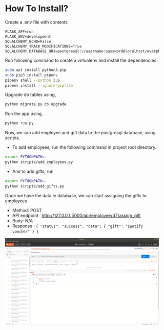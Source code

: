 # How To Install?

Create a .env file with contents
```env
FLASK_APP=run
FLASK_ENV=development
SQLALCHEMY_ECHO=False
SQLALCHEMY_TRACK_MODIFICATIONS=True
SQLALCHEMY_DATABASE_URI=postgresql://username:password@localhost/everphone
```

Run following command to create a virtualenv and install the dependencies.

```bash
sudo apt install python3-pip
sudo pip3 install pipenv
pipenv shell --python 3.6
pipenv install --ignore-pipfile
```

Upgrade db tables using,

```bash
python migrate.py db upgrade
```

Run the app using,

```bash
python run.py
```

Now, we can add employee and gift data to the postgresql database, using scripts.
* To add employees, run the following command in project root directory.

```bash
export PYTHONPATH=.
python scripts/add_employees.py
```
* And to add gifts, run
```bash
export PYTHONPATH=.
python scripts/add_gifts.py
```

Once we have the data in database, we can start assigning the gifts to employees
* Method: POST
* API endpoint : http://127.0.0.1:5000/api/employee/47/assign_gift
* Body: N/A
* Response : `{
    "status": "success",
    "data": {
        "gift": "spotify voucher"
    }
}`

![Alt text](screenshots/assign_gift.png?raw=true "Assign Gift")
